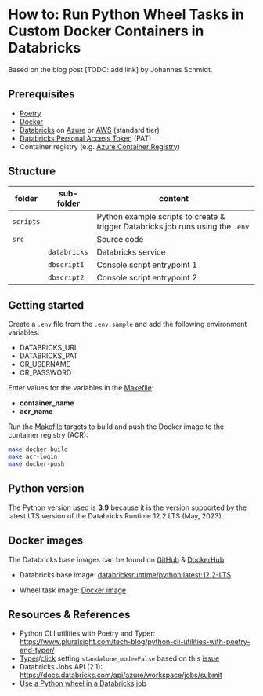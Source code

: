 # How to: Run Python Wheel Tasks in Custom Docker Containers in Databricks

Based on the blog post [TODO: add link] by Johannes Schmidt.

## Prerequisites

- [Poetry](https://python-poetry.org/)
- [Docker](https://www.docker.com/)
- [Databricks](https://www.databricks.com/) on
  [Azure](https://azure.microsoft.com/) or [AWS](https://aws.amazon.com/) (standard tier)
- [Databricks Personal Access Token](https://docs.databricks.com/dev-tools/auth.html) (PAT)
- Container registry (e.g. [Azure Container Registry](https://azure.microsoft.com/de-de/products/container-registry))

## Structure

| folder    | sub-folder   | content                                                                         |
|-----------|--------------|---------------------------------------------------------------------------------|
| `scripts` |              | Python example scripts to create & trigger Databricks job runs using the `.env` |
| `src`     |              | Source code                                                                     |
|           | `databricks` | Databricks service                                                              |
|           | `dbscript1`  | Console script entrypoint 1                                                     |
|           | `dbscript2`  | Console script entrypoint 2                                                     |

## Getting started

Create a `.env` file from the `.env.sample` and add the following environment variables:

- DATABRICKS_URL
- DATABRICKS_PAT
- CR_USERNAME
- CR_PASSWORD

Enter values for the variables in the [Makefile](Makefile):

- **container_name**
- **acr_name**

Run the [Makefile](Makefile) targets to build and push the Docker image to the container registry (ACR):

```bash
make docker build
make acr-login
make docker-push
```

## Python version

The Python version used is **3.9** because it is the version supported by the latest LTS version of the Databricks
Runtime 12.2 LTS (May, 2023).

## Docker images

The Databricks base images can be found
on [GitHub](https://github.com/databricks/containers) & [DockerHub](https://hub.docker.com/u/databricksruntime)

- Databricks base
  image: [databricksruntime/python:latest:12.2-LTS](https://hub.docker.com/layers/databricksruntime/standard/12.2-LTS/images/sha256-6546a5e5c6084edaac2960de9b4c900d09c73aca17c6d322f05c27d45324659f)

- Wheel task image: [Docker image](Dockerfile)

## Resources & References

- Python CLI utilities with Poetry and
  Typer: https://www.pluralsight.com/tech-blog/python-cli-utilities-with-poetry-and-typer/
- [Typer](https://typer.tiangolo.com/)/[click](https://click.palletsprojects.com/en/8.1.x/)
  setting `standalone_mode=False` based on this [issue](https://github.com/tiangolo/typer/issues/129)
- Databricks Jobs API (2.1): https://docs.databricks.com/api/azure/workspace/jobs/submit
- [Use a Python wheel in a Databricks job](https://docs.databricks.com/workflows/jobs/how-to/use-python-wheels-in-workflows.html)
